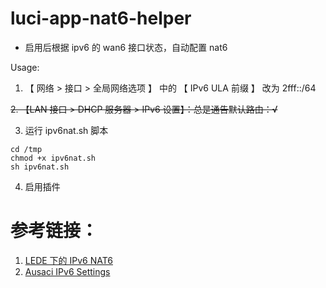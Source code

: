 # luci-app-nat6-helper


- 启用后根据 ipv6 的 wan6 接口状态，自动配置 nat6


Usage:

1. 【 网络 > 接口 > 全局网络选项 】 中的 【 IPv6 ULA 前缀 】 改为 2fff::/64

~~2. 【LAN 接口 > DHCP 服务器 > IPv6 设置】：总是通告默认路由：√~~

3. 运行 ipv6nat.sh 脚本
```
cd /tmp
chmod +x ipv6nat.sh
sh ipv6nat.sh
```

4. 启用插件



# 参考链接：
1. [LEDE 下的 IPv6 NAT6](https://lixingcong.github.io/2017/04/24/ipv6-nat-lede/)
2. [Ausaci IPv6 Settings](https://github.com/Ausaci/Archives/blob/master/OpenWrt_IPv6_Settings.md)
